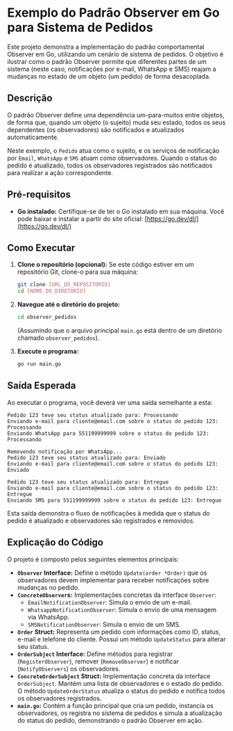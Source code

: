 # Exemplo do Padrão Observer em Go para Sistema de Pedidos

Este projeto demonstra a implementação do padrão comportamental Observer em Go, utilizando um cenário de sistema de pedidos. O objetivo é ilustrar como o padrão Observer permite que diferentes partes de um sistema (neste caso, notificações por e-mail, WhatsApp e SMS) reajam a mudanças no estado de um objeto (um pedido) de forma desacoplada.

## Descrição

O padrão Observer define uma dependência um-para-muitos entre objetos, de forma que, quando um objeto (o sujeito) muda seu estado, todos os seus dependentes (os observadores) são notificados e atualizados automaticamente.

Neste exemplo, o `Pedido` atua como o sujeito, e os serviços de notificação por `Email`, `WhatsApp` e `SMS` atuam como observadores. Quando o status do pedido é atualizado, todos os observadores registrados são notificados para realizar a ação correspondente.

## Pré-requisitos

* **Go instalado:** Certifique-se de ter o Go instalado em sua máquina. Você pode baixar e instalar a partir do site oficial: [https://go.dev/dl/](https://go.dev/dl/)

## Como Executar

1.  **Clone o repositório (opcional):** Se este código estiver em um repositório Git, clone-o para sua máquina:
    ```bash
    git clone [URL_DO_REPOSITORIO]
    cd [NOME_DO_DIRETORIO]
    ```

2.  **Navegue até o diretório do projeto:**
    ```bash
    cd observer_pedidos
    ```
    (Assumindo que o arquivo principal `main.go` está dentro de um diretório chamado `observer_pedidos`).

3.  **Execute o programa:**
    ```bash
    go run main.go
    ```

## Saída Esperada

Ao executar o programa, você deverá ver uma saída semelhante a esta:

```
Pedido 123 teve seu status atualizado para: Processando
Enviando e-mail para cliente@email.com sobre o status do pedido 123: Processando
Enviando WhatsApp para 551199999999 sobre o status do pedido 123: Processando

Removendo notificação por WhatsApp...
Pedido 123 teve seu status atualizado para: Enviado
Enviando e-mail para cliente@email.com sobre o status do pedido 123: Enviado

Pedido 123 teve seu status atualizado para: Entregue
Enviando e-mail para cliente@email.com sobre o status do pedido 123: Entregue
Enviando SMS para 551199999999 sobre o status do pedido 123: Entregue
```

Esta saída demonstra o fluxo de notificações à medida que o status do pedido é atualizado e observadores são registrados e removidos.

## Explicação do Código

O projeto é composto pelos seguintes elementos principais:

* **`Observer` Interface:** Define o método `Update(order *Order)` que os observadores devem implementar para receber notificações sobre mudanças no pedido.
* **`ConcreteObserver`s:** Implementações concretas da interface `Observer`:
    * `EmailNotificationObserver`: Simula o envio de um e-mail.
    * `WhatsappNotificationObserver`: Simula o envio de uma mensagem via WhatsApp.
    * `SMSNotificationObserver`: Simula o envio de um SMS.
* **`Order` Struct:** Representa um pedido com informações como ID, status, e-mail e telefone do cliente. Possui um método `UpdateStatus` para alterar seu status.
* **`OrderSubject` Interface:** Define métodos para registrar (`RegisterObserver`), remover (`RemoveObserver`) e notificar (`NotifyObservers`) os observadores.
* **`ConcreteOrderSubject` Struct:** Implementação concreta da interface `OrderSubject`. Mantém uma lista de observadores e o estado do pedido. O método `UpdateOrderStatus` atualiza o status do pedido e notifica todos os observadores registrados.
* **`main.go`:** Contém a função principal que cria um pedido, instancia os observadores, os registra no sistema de pedidos e simula a atualização do status do pedido, demonstrando o padrão Observer em ação.
